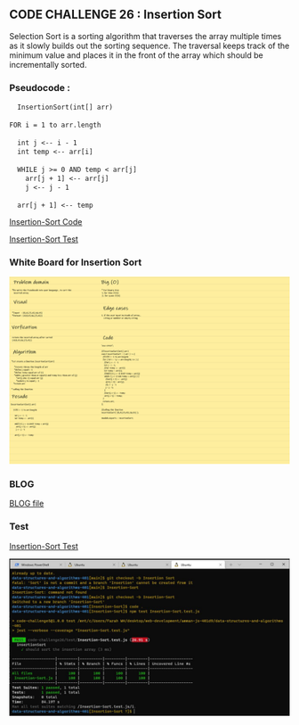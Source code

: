 ## **CODE CHALLENGE 26 : Insertion Sort**

Selection Sort is a sorting algorithm that traverses the array multiple times as it slowly builds out the sorting sequence. The traversal keeps track of the minimum value and places it in the front of the array which should be incrementally sorted.

### **Pseudocode :**

      InsertionSort(int[] arr)
  
    FOR i = 1 to arr.length
    
      int j <-- i - 1
      int temp <-- arr[i]
      
      WHILE j >= 0 AND temp < arr[j]
        arr[j + 1] <-- arr[j]
        j <-- j - 1
        
      arr[j + 1] <-- temp

[Insertion-Sort Code](https://github.com/farahalwahaibi/data-structures-and-algorithms-401/blob/main/code-challenge26/Insertion-Sort.js)

[Insertion-Sort Test](https://github.com/farahalwahaibi/data-structures-and-algorithms-401/blob/main/code-challenge26/test/Insertion-Sort.test.js)



### **White Board for Insertion Sort**

![white-board](2.png)


### **BLOG**
[BLOG file](https://github.com/farahalwahaibi/data-structures-and-algorithms-401/blob/main/code-challenge26/BLOG.md)

### **Test**

[Insertion-Sort Test](https://github.com/farahalwahaibi/data-structures-and-algorithms-401/blob/main/code-challenge26/test/Insertion-Sort.test.js)

![Insertion-Sort Test](1.JPG)
